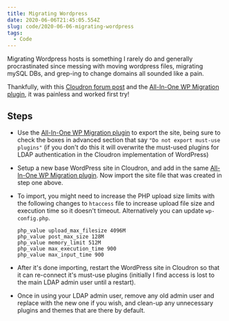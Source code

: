 ```yaml
---
title: Migrating Wordpress
date: 2020-06-06T21:45:05.554Z
slug: code/2020-06-06-migrating-wordpress
tags:
  - Code
---
```


Migrating Wordpress hosts is something I rarely do and generally procrastinated since messing with moving wordpress files, migrating mySQL DBs, and grep-ing to change domains all sounded like a pain.

Thankfully, with this [Cloudron forum post][forum] and the [All-In-One WP Migration plugin][plugin], it was painless and worked first try!

## Steps

- Use the [All-In-One WP Migration plugin][plugin] to export the site, being sure to check the boxes in advanced section that say `"Do not export must-use plugins"` (if you don't do this it will overwrite the must-used plugins for LDAP authentication in the Cloudron implementation of WordPress)
- Setup a new base WordPress site in Cloudron, and add in the same [All-In-One WP Migration plugin][plugin]. Now import the site file that was created in step one above.
- To import, you might need to increase the PHP upload size limits with the following changes to `htaccess` file to increase upload file size and execution time so it doesn't timeout. Alternatively you can update `wp-config.php`.

  ```
  php_value upload_max_filesize 4096M
  php_value post_max_size 128M
  php_value memory_limit 512M
  php_value max_execution_time 900
  php_value max_input_time 900
  ```

- After it's done importing, restart the WordPress site in Cloudron so that it can re-connect it's must-use plugins (initially I find access is lost to the main LDAP admin user until a restart).
- Once in using your LDAP admin user, remove any old admin user and replace with the new one if you wish, and clean-up any unnecessary plugins and themes that are there by default.

[forum]: https://forum.cloudron.io/topic/1854/how-to-move-wordpress
[plugin]: https://wordpress.org/plugins/all-in-one-wp-migration/
